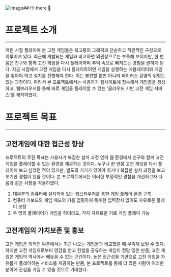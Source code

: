 ![image](https://github.com/GoormBread/.github/assets/70800808/005181fb-6447-468b-9f60-eb8b665fb024)## Hi there 👋

<!--

**Here are some ideas to get you started:**

🙋‍♀️ A short introduction - what is your organization all about?
🌈 Contribution guidelines - how can the community get involved?
👩‍💻 Useful resources - where can the community find your docs? Is there anything else the community should know?
🍿 Fun facts - what does your team eat for breakfast?
🧙 Remember, you can do mighty things with the power of [Markdown](https://docs.github.com/github/writing-on-github/getting-started-with-writing-and-formatting-on-github/basic-writing-and-formatting-syntax)
-->

# 프로젝트 소개
---
어린 시절 플레이해 본 고전 게임들은 복고풍의 그래픽과 단순하고 직관적인 구성으로 이루어져 있다. 최근에 개발되는 게임과 비교하면 외관상으로는 부족해 보이지만, 한 번쯤은 친구와 함께 고전 게임을 다시 플레이하며 추억 속으로 빠져드는 경험을 원하게 된다. 지금 시점에서 고전 게임을 다시 플레이하려면 게임을 실행하는 에뮬레이터와 게임을 찾아야 하고 설치를 진행해야 한다. 이는 불편할 뿐만 아니라 바이러스 감염의 위험도 있는 과정이다. 따라서 본 프로젝트에서는 사용자가 웹사이트에 접속해서 게임룸을 생성하고, 웹브라우저를 통해 바로 게임을 플레이할 수 있는 '클라우드 기반 고전 게임 서비스'를 제작하였다.

# 프로젝트 목표
---
## 고전게임에 대한 접근성 향상

프로젝트의 주된 목표는 사용자가 복잡한 설치 과정 없이 웹 환경에서 친구와 함께 고전 게임을 플레이할 수 있는 환경을 제공하는 것이다. 누구나 한 번쯤 고전 게임을 다시 플레이해 보고 싶었던 적이 있지만, 별도의 기기가 있어야 하거나 복잡한 설치 과정을 보고 포기한 경험이 있을 것이다. 본 프로젝트에서는 이러한 부정적인 경험을 개선하고자 다음과 같은 사항을 적용하였다.

  1. 대부분의 컴퓨터에 설치되어 있는 웹브라우저를 통한 게임 플레이 환경 구축
  2. 컴퓨터 키보드와 게임 패드의 키를 맵핑하여 특수한 입력장치 없이도 자유로운 플레이 보장
  3. 두 명의 플레이어가 게임을 하더라도, 각자 자유로운 키로 게임 플레이 가능

## 고전게임의 가치보존 및 홍보

고전 게임은 외적인 부분에서는 최근 나오는 게임들과 비교했을 때 부족해 보일 수 있다. 하지만 고전 게임으로부터 영감을 받고 컨셉을 공유하는 게임이 정말 많은 만큼, 고전 게임은 게임의 역사에서 빼놓을 수 없는 근간이다. 높은 접근성을 기반으로 고전 게임을 자유롭게 플레이하는 서비스를 제공하는 만큼, 본 프로젝트를 통해 더 많은 사람이 이러한 분야에 관심을 가질 수 있을 것으로 기대한다.

